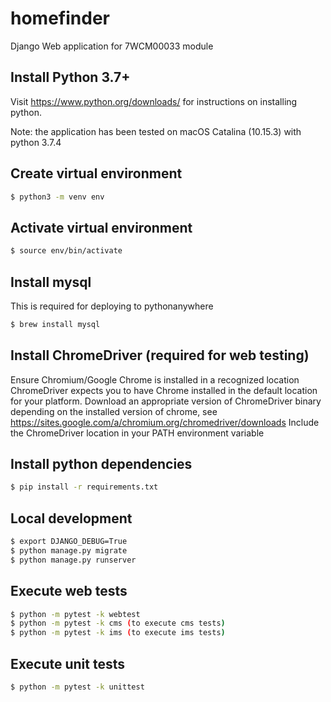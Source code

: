 homefinder
==========

Django Web application for 7WCM00033 module

Install Python 3.7+
-------------------

Visit https://www.python.org/downloads/ for instructions on installing python.

Note: the application has been tested on macOS Catalina (10.15.3) with python 3.7.4

Create virtual environment
--------------------------

```bash
$ python3 -m venv env
```

Activate virtual environment
----------------------------

```bash
$ source env/bin/activate
```

Install  mysql
--------------
This is required for deploying to pythonanywhere
```bash
$ brew install mysql
```

Install ChromeDriver (required for web testing)
------------------------------------------------
Ensure Chromium/Google Chrome is installed in a recognized location ChromeDriver expects you to have Chrome installed in the default location for your platform.
Download an appropriate version of ChromeDriver binary depending on the installed version of chrome, see https://sites.google.com/a/chromium.org/chromedriver/downloads
Include the ChromeDriver location in your PATH environment variable

Install python dependencies
---------------------------
```bash
$ pip install -r requirements.txt
```

Local development
-----------------
```bash
$ export DJANGO_DEBUG=True
$ python manage.py migrate
$ python manage.py runserver
```

Execute web tests
-----------------

```bash
$ python -m pytest -k webtest
$ python -m pytest -k cms (to execute cms tests)
$ python -m pytest -k ims (to execute ims tests)
```

Execute unit tests
-----------------

```bash
$ python -m pytest -k unittest
```